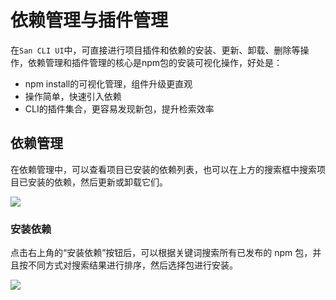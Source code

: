 # 依赖管理与插件管理

在`San CLI UI`中，可直接进行项目插件和依赖的安装、更新、卸载、删除等操作，依赖管理和插件管理的核心是npm包的安装可视化操作，好处是：

- npm install的可视化管理，组件升级更直观
- 操作简单，快速引入依赖
- CLI的插件集合，更容易发现新包，提升检索效率

## 依赖管理

在依赖管理中，可以查看项目已安装的依赖列表，也可以在上方的搜索框中搜索项目已安装的依赖，然后更新或卸载它们。

![](./assets/dependency.png)

### 安装依赖

点击右上角的“安装依赖”按钮后，可以根据关键词搜索所有已发布的 npm 包，并且按不同方式对搜索结果进行排序，然后选择包进行安装。

![](./assets/install-dependency.png)

